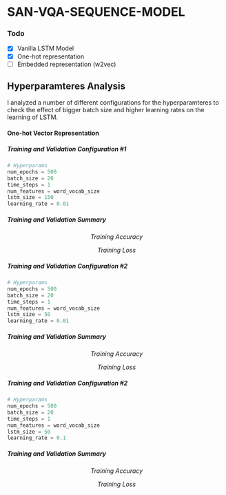 # SAN-VQA-SEQUENCE-MODEL

### Todo

- [x] Vanilla LSTM Model
- [x] One-hot representation
- [ ] Embedded representation (w2vec)

## Hyperparamteres Analysis

I analyzed a number of different configurations for the hyperparamteres to check the effect of bigger batch size and higher learning rates on the learning of LSTM.

#### One-hot Vector Representation

##### Training and Validation Configuration #1
```python
# Hyperparams
num_epochs = 500
batch_size = 20
time_steps = 1
num_features = word_vocab_size
lstm_size = 150
learning_rate = 0.01
```

##### Training and Validation Summary

<p align="center">
    <img src="https://github.com/aligholami/SAN-VQA-SEQUENCE-MODEL/raw/master/diagram/one-hot/train-acc.png" alt>
    <em>Training Accuracy</em>
</p>

<p align="center">
    <img src="https://github.com/aligholami/SAN-VQA-SEQUENCE-MODEL/raw/master/diagram/one-hot/train-loss.png" alt>
    <em>Training Loss</em>
</p>


##### Training and Validation Configuration #2
```python
# Hyperparams
num_epochs = 500
batch_size = 20
time_steps = 1
num_features = word_vocab_size
lstm_size = 50
learning_rate = 0.01
```

##### Training and Validation Summary

<p align="center">
    <img src="https://github.com/aligholami/SAN-VQA-SEQUENCE-MODEL/raw/master/diagram/one-hot/train-acc-smaller-lstm-size.png" alt>
    <em>Training Accuracy</em>
</p>

<p align="center">
    <img src="https://github.com/aligholami/SAN-VQA-SEQUENCE-MODEL/raw/master/diagram/one-hot/train-loss-smaller-lstm-size.png" alt>
    <em>Training Loss</em>
</p>


##### Training and Validation Configuration #2
```python
# Hyperparams
num_epochs = 500
batch_size = 20
time_steps = 1
num_features = word_vocab_size
lstm_size = 50
learning_rate = 0.1
```

##### Training and Validation Summary

<p align="center">
    <img src="https://github.com/aligholami/SAN-VQA-SEQUENCE-MODEL/raw/master/diagram/one-hot/train-acc-smaller-rate.png" alt>
    <em>Training Accuracy</em>
</p>

<p align="center">
    <img src="https://github.com/aligholami/SAN-VQA-SEQUENCE-MODEL/raw/master/diagram/one-hot/train-loss-smaller-rate.png" alt>
    <em>Training Loss</em>
</p>
